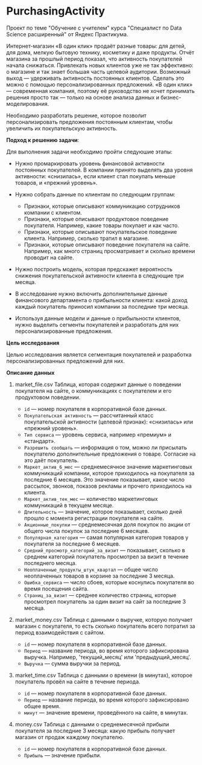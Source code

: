 # PurchasingActivity
Проект по теме "Обучение с учителем" курса "Специалист по Data Science расширенный" от Яндекс Практикума.

Интернет-магазин «В один клик» продаёт разные товары: для детей, для дома, мелкую бытовую технику, косметику и даже продукты. Отчёт магазина за прошлый период показал, что активность покупателей начала снижаться. Привлекать новых клиентов уже не так эффективно: о магазине и так знает большая часть целевой аудитории. Возможный выход — удерживать активность постоянных клиентов. Сделать это можно с помощью персонализированных предложений.
«В один клик» — современная компания, поэтому её руководство не хочет принимать решения просто так — только на основе анализа данных и бизнес-моделирования.

Необходимо разработать решение, которое позволит персонализировать предложения постоянным клиентам, чтобы увеличить их покупательскую активность.

**Подход к решению задачи**:

Для выполнения задачи необходимо пройти следуюшие этапы:

- Нужно промаркировать уровень финансовой активности постоянных покупателей. В компании принято выделять два уровня активности: «снизилась», если клиент стал покупать меньше товаров, и «прежний уровень».
- Нужно собрать данные по клиентам по следующим группам:
    - Признаки, которые описывают коммуникацию сотрудников компании с клиентом.
    - Признаки, которые описывают продуктовое поведение покупателя. Например, какие товары покупает и как часто.
    - Признаки, которые описывают покупательское поведение клиента. Например, сколько тратил в магазине.
    - Признаки, которые описывают поведение покупателя на сайте. Например, как много страниц просматривает и сколько времени проводит на сайте.

- Нужно построить модель, которая предскажет вероятность снижения покупательской активности клиента в следующие три месяца.
- В исследование нужно включить дополнительные данные финансового департамента о прибыльности клиента: какой доход каждый покупатель приносил компании за последние три месяца.
- Используя данные модели и данные о прибыльности клиентов, нужно выделить сегменты покупателей и разработать для них персонализированные предложения.

**Цель исследования**

Целью исследования является сегментация покупателей и разработка персонализированных предложений для них.


**Описание данных**

1. market_file.csv
    Таблица, которая содержит данные о поведении покупателя на сайте, о коммуникациях с покупателем и его продуктовом поведении.
    - `id` — номер покупателя в корпоративной базе данных.
    - `Покупательская активность` — рассчитанный класс покупательской активности (целевой признак): «снизилась» или «прежний уровень».
    - `Тип сервиса` — уровень сервиса, например «премиум» и «стандарт».
    - `Разрешить сообщать` — информация о том, можно ли присылать покупателю дополнительные предложения о товаре. Согласие на это даёт покупатель.
    - `Маркет_актив_6_мес` — среднемесячное значение маркетинговых коммуникаций компании, которое приходилось на покупателя за последние 6 месяцев. Это значение показывает, какое число рассылок, звонков, показов рекламы и прочего приходилось на клиента.
    - `Маркет_актив_тек_мес` — количество маркетинговых коммуникаций в текущем месяце.
    - `Длительность` — значение, которое показывает, сколько дней прошло с момента регистрации покупателя на сайте.
    - `Акционные_покупки` — среднемесячная доля покупок по акции от общего числа покупок за последние 6 месяцев.
    - `Популярная_категория` — самая популярная категория товаров у покупателя за последние 6 месяцев.
    - `Средний_просмотр_категорий_за_визит` — показывает, сколько в среднем категорий покупатель просмотрел за визит в течение последнего месяца.
    - `Неоплаченные_продукты_штук_квартал` — общее число неоплаченных товаров в корзине за последние 3 месяца.
    - `Ошибка_сервиса` — число сбоев, которые коснулись покупателя во время посещения сайта.
    - `Страниц_за_визит` — среднее количество страниц, которые просмотрел покупатель за один визит на сайт за последние 3 месяца.
    
    
2. market_money.csv
    Таблица с данными о выручке, которую получает магазин с покупателя, то есть сколько покупатель всего потратил за период взаимодействия с сайтом.
    - `id` — номер покупателя в корпоративной базе данных.
    - `Период` — название периода, во время которого зафиксирована выручка. Например, 'текущий_месяц' или 'предыдущий_месяц'.
    - `Выручка` — сумма выручки за период.
    

3. market_time.csv
    Таблица с данными о времени (в минутах), которое покупатель провёл на сайте в течение периода.
    - `id` — номер покупателя в корпоративной базе данных.
    - `Период` — название периода, во время которого зафиксировано общее время.
    - `минут` — значение времени, проведённого на сайте, в минутах.
    

4. money.csv
    Таблица с данными о среднемесячной прибыли покупателя за последние 3 месяца: какую прибыль получает магазин от продаж каждому покупателю.
    - `id` — номер покупателя в корпоративной базе данных.
    - `Прибыль` — значение прибыли.